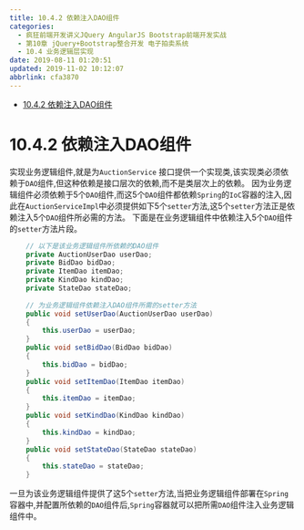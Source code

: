 ```yaml
---
title: 10.4.2 依赖注入DAO组件
categories: 
  - 疯狂前端开发讲义JQuery AngularJS Bootstrap前端开发实战
  - 第10章 jQuery+Bootstrap整合开发 电子拍卖系统
  - 10.4 业务逻辑层实现
date: 2019-08-11 01:20:51
updated: 2019-11-02 10:12:07
abbrlink: cfa3870
---
```

<div id='my_toc'>

- [10.4.2 依赖注入DAO组件](/JavaReadingNotes/cfa3870/#10-4-2-依赖注入DAO组件)

</div>
<!--more-->
<script>if (navigator.platform.toLowerCase() == 'win32'){document.getElementById('my_toc').style.display = 'none';}</script>

<!--end-->
# 10.4.2 依赖注入DAO组件 #
实现业务逻辑组件,就是为`AuctionService` 接口提供一个实现类,该实现类必须依赖于`DAO`组件,但这种依赖是接口层次的依赖,而不是类层次上的依赖。
因为业务逻辑组件必须依赖于5个`DAO`组件,而这5个`DAO`组件都依赖`Spring`的`IoC`容器的注入,因此在`AuctionServiceImpl`中必须提供如下5个`setter`方法,这5个`setter`方法正是依赖注入5个`DAO`组件所必需的方法。
下面是在业务逻辑组件中依赖注入5个`DAO`组件的`setter`方法片段。
```java
	// 以下是该业务逻辑组件所依赖的DAO组件
	private AuctionUserDao userDao;
	private BidDao bidDao;
	private ItemDao itemDao;
	private KindDao kindDao;
	private StateDao stateDao;
	
	// 为业务逻辑组件依赖注入DAO组件所需的setter方法
	public void setUserDao(AuctionUserDao userDao)
	{
		this.userDao = userDao;
	}
	public void setBidDao(BidDao bidDao)
	{
		this.bidDao = bidDao;
	}
	public void setItemDao(ItemDao itemDao)
	{
		this.itemDao = itemDao;
	}
	public void setKindDao(KindDao kindDao)
	{
		this.kindDao = kindDao;
	}
	public void setStateDao(StateDao stateDao)
	{
		this.stateDao = stateDao;
	}
```
一旦为该业务逻辑组件提供了这5个`setter`方法,当把业务逻辑组件部署在`Spring`容器中,并配置所依赖的`DAO`组件后,`Spring`容器就可以把所需`DAO`组件注入业务逻辑组件中。

